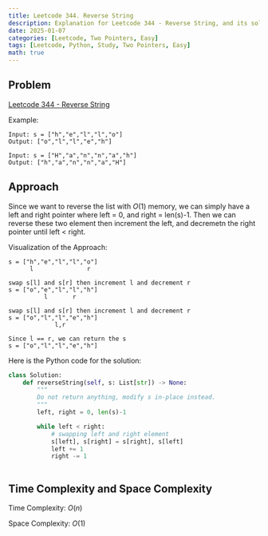 ```yaml
---
title: Leetcode 344. Reverse String
description: Explanation for Leetcode 344 - Reverse String, and its solution in Python.
date: 2025-01-07
categories: [Leetcode, Two Pointers, Easy]
tags: [Leetcode, Python, Study, Two Pointers, Easy]
math: true
---
```


## Problem
[Leetcode 344 - Reverse String](https://leetcode.com/problems/reverse-string/description/)

Example:
```
Input: s = ["h","e","l","l","o"]
Output: ["o","l","l","e","h"]

Input: s = ["H","a","n","n","a","h"]
Output: ["h","a","n","n","a","H"]
```

## Approach

Since we want to reverse the list with $O(1)$ memory, we can simply have a left and right pointer where left = 0, and right = len(s)-1. Then we can reverse these two element then increment the left, and decremetn the right pointer until left < right.

Visualization of the Approach:
```
s = ["h","e","l","l","o"]
      l               r

swap s[l] and s[r] then increment l and decrement r
s = ["o","e","l","l","h"]
          l       r

swap s[l] and s[r] then increment l and decrement r
s = ["o","l","l","e","h"]
             l,r

Since l == r, we can return the s 
s = ["o","l","l","e","h"]
```

Here is the Python code for the solution:
```python
class Solution:
    def reverseString(self, s: List[str]) -> None:
        """
        Do not return anything, modify s in-place instead.
        """
        left, right = 0, len(s)-1

        while left < right:
            # swapping left and right element
            s[left], s[right] = s[right], s[left]
            left += 1
            right -= 1
    
```
## Time Complexity and Space Complexity

Time Complexity: $O(n)$

Space Complexity: $O(1)$